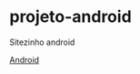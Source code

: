 # projeto-android
Sitezinho android

<a href="https://umestevan.github.io/projeto-android/"> Android</a>
